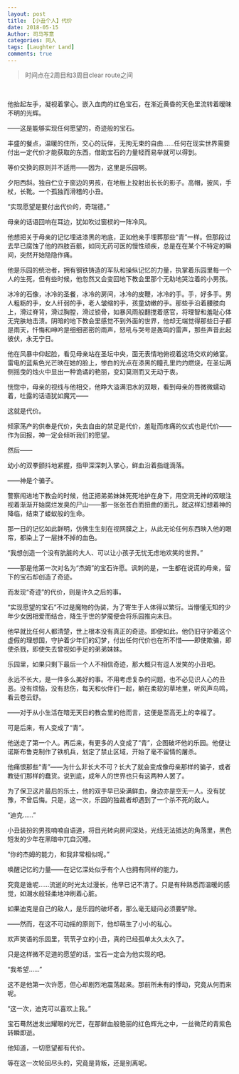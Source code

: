 ```yaml
---
layout: post
title: 【小丑个人】代价
date: 2018-05-15
Author: 司马写意
categories: 同人
tags: [Laughter Land]
comments: true
---
```


>时间点在2周目和3周目clear route之间

<br />

他抬起左手，凝视着掌心。嵌入血肉的红色宝石，在渐近黄昏的天色里流转着暧昧不明的光辉。

——这是能够实现任何愿望的，奇迹般的宝石。

丰盛的餐点，温暖的住所，交心的玩伴，无拘无束的自由……任何在现实世界需要付出一定代价才能获取的东西，借助宝石的力量轻而易举就可以得到。

等价交换的原则并不适用——因为，这里是乐园啊。

夕阳西斜。独自伫立于窗边的男孩，在地板上投射出长长的影子。高帽，披风，手杖，长靴。一个孤独而滑稽的小丑。

“实现愿望是要付出代价的，奇瑞德。”

母亲的话语回响在耳边，犹如吹过窗棂的一阵冷风。

他想把关于母亲的记忆埋进漆黑的地底，正如他亲手埋葬那些“青”一样。但那段过去早已腐蚀了他的四肢百骸，如同无药可医的慢性顽疾，总是在在某个不特定的瞬间，突然开始隐隐作痛。

他是乐园的统治者，拥有钢铁铸造的军队和操纵记忆的力量，执掌着乐园里每一个人的生死，但有些时候，他忽然又会变回地下教会里那个无助地哭泣着的小男孩。

冰冷的石像，冰冷的圣餐，冰冷的房间，冰冷的皮鞭，冰冷的手。手，好多手。男人粗粝的手，女人纤弱的手，老人皱缩的手，孩童幼嫩的手。那些手沿着腰肢向上，滑过脊背，滑过胸膛，滑过锁骨，如暴风雨般翻搅着感官，将理智和羞耻心体无完肤地击溃。阴暗的地下教会里感觉不到外面的世界，他却无端觉得那些日子都是雨天，忏悔和呻吟是细细密密的雨声，怒吼与哭号是轰鸣的雷声，那些声音此起彼伏，永无宁日。

他在风暴中仰起脸，看见母亲站在圣坛中央，面无表情地俯视着这场交欢的飨宴。雷电的蓝紫色光芒映在她的脸上，惨白的光点在漆黑的瞳孔里灼灼燃烧，在圣坛两侧摇曳的烛火中显出一种诡谲的艳丽，变幻莫测而又无动于衷。

恍惚中，母亲的视线与他相交，他睁大溢满泪水的双眼，看到母亲的唇微微蠕动着，吐露的话语犹如魔咒——

这就是代价。

倾家荡产的供奉是代价，失去自由的禁足是代价，羞耻而疼痛的仪式也是代价——作为回报，神一定会倾听我们的愿望。

然后——

幼小的双拳颤抖地紧握，指甲深深刺入掌心，鲜血沿着指缝滴落。

——神是个骗子。

警察闯进地下教会的时候，他正把弟弟妹妹死死地护在身下，用空洞无神的双眼注视着渐渐开始腐烂发臭的尸山——那一张张苍白而扭曲的面孔，就这样幻想着神的降临，结束了蝼蚁般的生命。

那一日的记忆如此鲜明，仿佛生生刻在视网膜之上，从此无论任何东西映入他的眼帘，都染上了一层抹不掉的血色。

“我想创造一个没有肮脏的大人、可以让小孩子无忧无虑地欢笑的世界。”

——那是他第一次对名为“杰姆”的宝石许愿。讽刺的是，一生都在说谎的母亲，留下的宝石却创造了奇迹。

而发现“奇迹”的代价，则是许久之后的事。

“实现愿望的宝石”不过是魔物的伪装，为了寄生于人体得以繁衍。当懵懂无知的少年少女因相爱而结合，降生于世的梦魇便会将乐园推向末日。

他早就比任何人都清楚，世上根本没有真正的奇迹。即便如此，他仍旧守护着这个虚假的理想国，守护着少年们的幻梦，付出任何代价也在所不惜——即使欺骗，即使杀戮，即使失去曾视如手足的弟弟妹妹。

乐园里，如果只剩下最后一个人不相信奇迹，那大概只有逗人发笑的小丑吧。

永远不长大，是一件多么美好的事。不用考虑复杂的问题，也不必见识人心的丑恶。没有烦恼，没有悲伤，每天和伙伴们一起，躺在柔软的草地里，听风声鸟鸣，看云卷云舒。

——对于从小生活在暗无天日的教会里的他而言，这便是至高无上的幸福了。

可是后来，有人变成了“青”。

他送走了第一个人。再后来，有更多的人变成了“青”，企图破坏他的乐园。他便让诺斯布鲁克制作了铁机兵，划定了禁止区域，开始了毫不留情的屠杀。

他痛恨那些“青”——为什么非长大不可？长大了就会变成像母亲那样的骗子，或者教徒们那样的蠢货。说到底，成年人的世界也只有这两种人罢了。

为了保卫这片最后的乐土，他的双手早已染满鲜血，身边亦是空无一人。没有犹豫，不曾后悔。只是，这一次，乐园的独裁者却遇到了一个杀不死的敌人。

“迪克……”

小丑装扮的男孩喃喃自语道，将目光转向房间深处，光线无法抵达的角落里，黑色短发的少年在黑暗中兀自沉睡。

“你的杰姆的能力，和我非常相似呢。”

唤醒记忆的力量——在记忆深处似乎有个人也拥有同样的能力。

究竟是谁呢……流逝的时光太过漫长，他早已记不清了。只是有种熟悉而温暖的感觉，如潮水般轻柔地冲刷着心脏。

如果迪克是自己的敌人，是乐园的破坏者，那么毫无疑问必须要铲除。

——然而，在这不可动摇的原则下，他却萌生了小小的私心。

欢声笑语的乐园里，茕茕孑立的小丑，真的已经孤单太久太久了。

只是这样微不足道的愿望的话，宝石一定会为他实现的吧。

“我希望……”

这不是他第一次许愿，但心却剧烈地震荡起来。那前所未有的悸动，究竟从何而来呢。

“这一次，迪克可以喜欢上我。”

宝石蓦然迸发出耀眼的光芒，在那鲜血般艳丽的红色辉光之中，一丝微茫的青紫色转瞬即逝。

他知道，一切愿望都有代价。

等在这一次轮回尽头的，究竟是背叛，还是别离呢。
